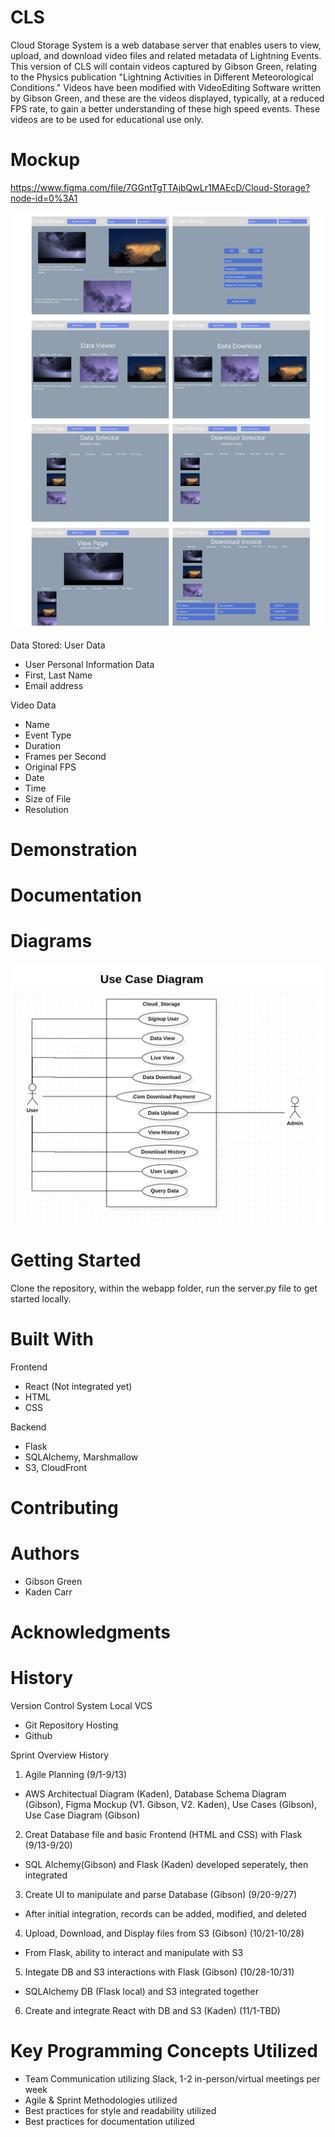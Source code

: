 # CLS

Cloud Storage System is a web database server that enables users to view, upload, and download video files and related metadata of Lightning Events. 
This version of CLS will contain videos captured by Gibson Green, relating to the Physics publication "Lightning Activities in Different Meteorological
Conditions." Videos have been modified with VideoEditing Software written by Gibson Green, and these are the videos displayed, typically, at a reduced
FPS rate, to gain a better understanding of these high speed events. These videos are to be used for educational use only. 

# Mockup
https://www.figma.com/file/7GGntTgTTAjbQwLr1MAEcD/Cloud-Storage?node-id=0%3A1

![alt text](https://github.com/gibsongreen/CLS/blob/a54594b331b327a04c7dae3b3d85845b221bb87a/webapp/static/Image.jpeg)

Data Stored:
User Data
- User Personal Information Data
- First, Last Name
- Email address

Video Data
- Name
- Event Type
- Duration
- Frames per Second
- Original FPS
- Date
- Time
- Size of File
- Resolution


# Demonstration


# Documentation

	

# Diagrams 
![alt text](https://github.com/gibsongreen/CLS/blob/44cca0aee384e0bbe58cc70cda95d67b389d0bf4/webapp/static/UseCaseDiagram.png)

	
# Getting Started
Clone the repository, within the webapp folder, run the server.py file to get started locally.

# Built With
Frontend
- React (Not integrated yet)
- HTML
- CSS

Backend 
- Flask
- SQLAlchemy, Marshmallow
- S3, CloudFront

# Contributing

# Authors
- Gibson Green
- Kaden Carr


# Acknowledgments

# History
Version Control System
Local VCS
- Git
Repository Hosting
- Github

Sprint Overview History
1. Agile Planning (9/1-9/13)
- AWS Architectual Diagram (Kaden), Database Schema Diagram (Gibson), Figma Mockup (V1. Gibson, V2. Kaden), Use Cases (Gibson), Use Case Diagram (Gibson)
2. Creat Database file and basic Frontend (HTML and CSS) with Flask (9/13-9/20)
- SQL Alchemy(Gibson) and Flask (Kaden) developed seperately, then integrated 
3. Create UI to manipulate and parse Database (Gibson) (9/20-9/27)
- After initial integration, records can be added, modified, and deleted
4. Upload, Download, and Display files from S3 (Gibson) (10/21-10/28)
- From Flask, ability to interact and manipulate with S3
5. Integate DB and S3 interactions with Flask (Gibson) (10/28-10/31)
- SQLAlchemy DB (Flask local) and S3 integrated together 
6. Create and integrate React with DB and S3 (Kaden) (11/1-TBD)

# Key Programming Concepts Utilized
- Team Communication utilizing Slack, 1-2 in-person/virtual meetings per week
- Agile & Sprint Methodologies utilized
- Best practices for style and readability utilized
- Best practices for documentation utilized
		
